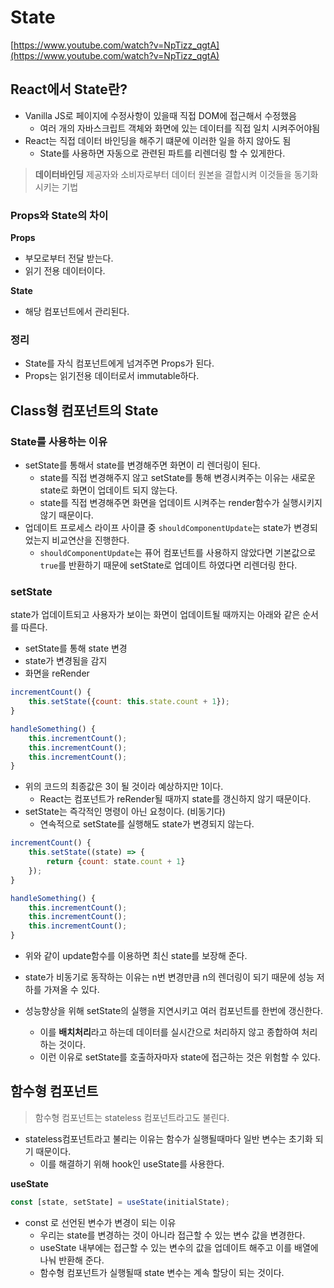 # State

[https://www.youtube.com/watch?v=NpTizz_qgtA](https://www.youtube.com/watch?v=NpTizz_qgtA)

## React에서 State란?

- Vanilla JS로 페이지에 수정사항이 있을때 직접 DOM에 접근해서 수정했음
    - 여러 개의 자바스크립트 객체와 화면에 있는 데이터를 직접 일치 시켜주어야됨
- React는 직접 데이터 바인딩을 해주기 떄문에 이러한 일을 하지 않아도 됨
    - State를 사용하면 자동으로 관련된 파트를 리렌더링 할 수 있게한다.

> **데이터바인딩**
제공자와 소비자로부터 데이터 원본을 결합시켜 이것들을 동기화 시키는 기법
> 

### Props와 State의 차이

**Props**

- 부모로부터 전달 받는다.
- 읽기 전용 데이터이다.

**State**

- 해당 컴포넌트에서 관리된다.

### 정리

- State를 자식 컴포넌트에게 넘겨주면 Props가 된다.
- Props는 읽기전용 데이터로서 immutable하다.

## Class형 컴포넌트의 State

### State를 사용하는 이유

- setState를 통해서 state를 변경해주면 화면이 리 렌더링이 된다.
    - state를 직접 변경해주지 않고 setState를 통해 변경시켜주는 이유는 새로운 state로 화면이 업데이트 되지 않는다.
    - state를 직접 변경해주면 화면을 업데이트 시켜주는 render함수가 실행시키지 않기 때문이다.
- 업데이트 프로세스 라이프 사이클 중 `shouldComponentUpdate`는 state가 변경되었는지 비교연산을 진행한다.
    - `shouldComponentUpdate`는 퓨어 컴포넌트를 사용하지 않았다면 기본값으로 `true`를 반환하기 때문에 setState로 업데이트 하였다면 리렌더링 한다.

### setState

state가 업데이트되고 사용자가 보이는 화면이 업데이트될 때까지는 아래와 같은 순서를 따른다.

- setState를 통해 state 변경
- state가 변경됨을 감지
- 화면을 reRender

```jsx
incrementCount() {
	this.setState({count: this.state.count + 1});
}

handleSomething() {
	this.incrementCount();
	this.incrementCount();
	this.incrementCount();
}
```

- 위의 코드의 최종값은 3이 될 것이라 예상하지만 1이다.
    - React는 컴포넌트가 reRender될 때까지 state를 갱신하지 않기 때문이다.
- setState는 즉각적인 명령이 아닌 요청이다. (비동기다)
    - 연속적으로 setState를 실행해도 state가 변경되지 않는다.
    

```jsx
incrementCount() {
	this.setState((state) => {
		return {count: state.count + 1}
	});
}

handleSomething() {
	this.incrementCount();
	this.incrementCount();
	this.incrementCount();
}
```

- 위와 같이 update함수를 이용하면 최신 state를 보장해 준다.

- state가 비동기로 동작하는 이유는 n번 변경만큼 n의 렌더링이 되기 때문에 성능 저하를 가져올 수 있다.
- 성능향상을 위해 setState의 실행을 지연시키고 여러 컴포넌트를 한번에 갱신한다.
    - 이를 **배치처리**라고 하는데 데이터를 실시간으로 처리하지 않고 종합하여 처리하는 것이다.
    - 이런 이유로 setState를 호출하자마자 state에 접근하는 것은 위험할 수 있다.
    

## 함수형 컴포넌트

> 함수형 컴포넌트는 stateless 컴포넌트라고도 불린다.
> 
- stateless컴포넌트라고 불리는 이유는 함수가 실행될때마다 일반 변수는 초기화 되기 때문이다.
    - 이를 해결하기 위해 hook인 useState를 사용한다.
    

**useState**

```jsx
const [state, setState] = useState(initialState);
```

- const 로 선언된 변수가 변경이 되는 이유
    - 우리는 state를 변경하는 것이 아니라 접근할 수 있는 변수 값을 변경한다.
    - useState 내부에는 접근할 수 있는 변수의 값을 업데이트 해주고 이를 배열에 나눠 반환해 준다.
    - 함수형 컴포넌트가 실행될때 state 변수는 계속 할당이 되는 것이다.